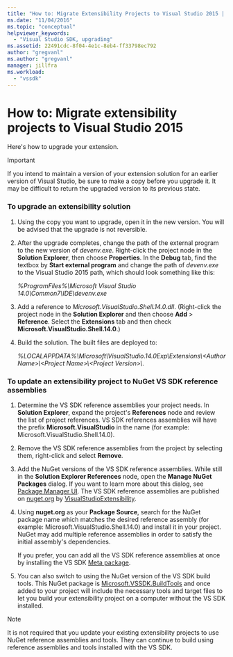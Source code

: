 ```yaml
---
title: "How to: Migrate Extensibility Projects to Visual Studio 2015 | Microsoft Docs"
ms.date: "11/04/2016"
ms.topic: "conceptual"
helpviewer_keywords:
  - "Visual Studio SDK, upgrading"
ms.assetid: 22491cdc-8f04-4e1c-8eb4-ff33798ec792
author: "gregvanl"
ms.author: "gregvanl"
manager: jillfra
ms.workload:
  - "vssdk"
---
```

# How to: Migrate extensibility projects to Visual Studio 2015
Here's how to upgrade your extension.

> [!IMPORTANT]
>  If you intend to maintain a version of your extension solution for an earlier version of Visual Studio, be sure to make a copy before you upgrade it. It may be difficult to return the upgraded version to its previous state.

### To upgrade an extensibility solution

1. Using the copy you want to upgrade, open it in the new version. You will be advised that the upgrade is not reversible.

2. After the upgrade completes, change the path of the external program to the new version of *devenv.exe*. Right-click the project node in the **Solution Explorer**, then choose **Properties**. In the **Debug** tab, find the textbox by **Start external program** and change the path of *devenv.exe* to the Visual Studio 2015 path, which should look something like this:

     *%ProgramFiles%\Microsoft Visual Studio 14.0\Common7\IDE\devenv.exe*

3. Add a reference to *Microsoft.VisualStudio.Shell.14.0.dll*. (Right-click the project node in the **Solution Explorer** and then choose **Add** > **Reference**. Select the **Extensions** tab and then check **Microsoft.VisualStudio.Shell.14.0**.)

4. Build the solution. The built files are deployed to:

     *%LOCALAPPDATA%\Microsoft\VisualStudio.14.0Exp\Extensions\\<Author Name\>\\<Project Name\>\\<Project Version\>\\*.

### To update an extensibility project to NuGet VS SDK reference assemblies

1. Determine the VS SDK reference assemblies your project needs.  In **Solution Explorer**, expand the project's **References** node and review the list of project references.  VS SDK references assemblies will have the prefix **Microsoft.VisualStudio** in the name (for example: Microsoft.VisualStudio.Shell.14.0).

2. Remove the VS SDK reference assemblies from the project by selecting them, right-click and select **Remove**.

3. Add the NuGet versions of the VS SDK reference assemblies.  While still in the **Solution Explorer References** node, open the **Manage NuGet Packages** dialog.  If you want to learn more about this dialog, see [Package Manager UI](/NuGet/Tools/Package-Manager-UI). The VS SDK reference assemblies are published on [nuget.org](http://www.nuget.org) by [VisualStudioExtensibility](http://www.nuget.org/profiles/VisualStudioExtensibility).

4. Using **nuget.org** as your **Package Source**, search for the NuGet package name which matches the desired reference assembly (for example: Microsoft.VisualStudio.Shell.14.0) and install it in your project.  NuGet may add multiple reference assemblies in order to satisfy the initial assembly's dependencies.

     If you prefer, you can add all the VS SDK reference assemblies at once by installing the VS SDK [Meta package](http://www.nuget.org/packages/VSSDK_Reference_Assemblies).

5. You can also switch to using the NuGet version of the VS SDK build tools. This NuGet package is [Microsoft.VSSDK.BuildTools](http://www.nuget.org/packages/Microsoft.VSSDK.BuildTools) and once added to your project will include the necessary tools and target files to let you build your extensibility project on a computer without the VS SDK installed.

> [!NOTE]
>  It is not required that you update your existing extensibility projects to use NuGet reference assemblies and tools.  They can continue to build using reference assemblies and tools installed with the VS SDK.